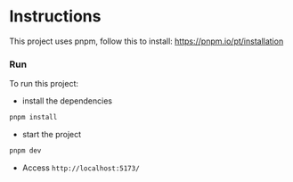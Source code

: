 # Instructions

This project uses pnpm, follow this to install: https://pnpm.io/pt/installation

### Run

To run this project:

- install the dependencies

```sh
pnpm install
```

- start the project

```sh
pnpm dev
```

- Access `http://localhost:5173/`
